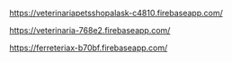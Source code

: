 https://veterinariapetsshopalask-c4810.firebaseapp.com/

https://veterinaria-768e2.firebaseapp.com/

https://ferreteriax-b70bf.firebaseapp.com/
